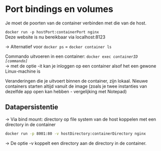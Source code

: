 # Port bindings en volumes

Je moet de poorten van de container verbinden met die van de host.

`docker run -p hostPort:containerPort nginx`
<br> Deze website is nu bereikbaar via localhost:8123

-> Alternatief voor `docker ps` = `docker container ls`

Commando uitvoeren in een container: <code>docker exec <i>containerID [commando]</i></code>
<br> -> met de optie -it kan je inloggen op een container alsof het een gewone Linux-machine is

Veranderingen die je uitvoert binnen de container, zijn lokaal. Nieuwe containers starten altijd vanuit de image (zoals je twee instanties van dezelfde app open kan hebben - vergelijking met Notepad)

## Datapersistentie

-> Via bind mount: directory op file system van de host koppelen met een directory in de container

```bash
docker run -p 8001:80 -v hostDirectory:containerDirectory nginx
```
-> De optie -v koppelt een directory aan de directory in de container.
